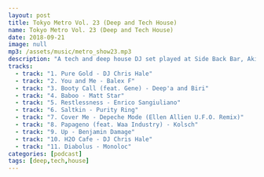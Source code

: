 ```yaml
---
layout: post
title: Tokyo Metro Vol. 23 (Deep and Tech House)
name: Tokyo Metro Vol. 23 (Deep and Tech House)
date: 2018-09-21
image: null
mp3: /assets/music/metro_show23.mp3
description: "A tech and deep house DJ set played at Side Back Bar, Akita Japan."
tracks: 
  - track: "1. Pure Gold - DJ Chris Hale"
  - track: "2. You and Me - Balex F"
  - track: "3. Booty Call (feat. Gene) - Deep'a and Biri"
  - track: "4. Baboo - Matt Star"
  - track: "5. Restlessness - Enrico Sangiuliano"
  - track: "6. Saltkin - Purity Ring"
  - track: "7. Cover Me - Depeche Mode (Ellen Allien U.F.O. Remix)"
  - track: "8. Papageno (feat. Waa Industry) - Kolsch"
  - track: "9. Up - Benjamin Damage"
  - track: "10. H2O Cafe - DJ Chris Hale"
  - track: "11. Diabolus - Monoloc"
categories: [podcast]
tags: [deep,tech,house]
---
```


